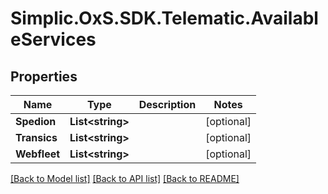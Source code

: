 # Simplic.OxS.SDK.Telematic.AvailableServices

## Properties

Name | Type | Description | Notes
------------ | ------------- | ------------- | -------------
**Spedion** | **List&lt;string&gt;** |  | [optional] 
**Transics** | **List&lt;string&gt;** |  | [optional] 
**Webfleet** | **List&lt;string&gt;** |  | [optional] 

[[Back to Model list]](../README.md#documentation-for-models) [[Back to API list]](../README.md#documentation-for-api-endpoints) [[Back to README]](../README.md)

